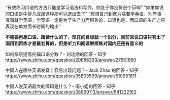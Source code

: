 “有效练习口语的方法只能是学习语法和写作。你肚子你没货说个🐱啊”
“如果你说的口语是牛排几成熟这种那可以退出去了”
“想想自己到底为啥要学英语，别有事没事就学英语，学英语一定是为了生产力而服务的，口语也是，而口语的生产力只表现在单方面长时间的输出”

**不需要再想口语、跟读什么的了，现在的目标就一个出分，目前来说口语只有出了国用到再练才是最划算的，但是听力和阅读继续练对国内还是有意义的**

如何系统提高托福口语分数？- 刘功勋的回答 - 知乎  
https://www.zhihu.com/question/20856333/answer/27551660

中国人在哪些英语发音上容易出现问题？- Jack Zhao 的回答 - 知乎  
https://www.zhihu.com/question/35803599/answer/510951611

中国人说英语最大的障碍是什么？- 闹小姐的回答 - 知乎  
https://www.zhihu.com/question/38899113/answer/641222162
